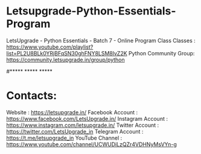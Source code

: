 # Letsupgrade-Python-Essentials-Program

LetsUpgrade - Python Essentials - Batch 7 - Online Program Class
Classes : https://www.youtube.com/playlist?list=PL2U8BLk0YRjBFqSN30ghFNY8LSM8lvZ2K
Python Community Group: https://community.letsupgrade.in/group/python

#***** ***** *****

# Contacts:
Website : https://letsupgrade.in/
Facebook Account : https://www.facebook.com/LetsUpgrade.in/
Instagram Account : https://www.instagram.com/letsupgrade.in/
Twitter Account : https://twitter.com/LetsUpgrade_in
Telegram Account : https://t.me/letsupgrade_in
YouTube Channel : https://www.youtube.com/channel/UCWUDiLzQZr4VDHNyMsVYn-g

